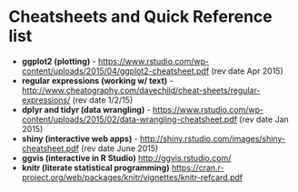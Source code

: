 # Cheatsheets and Quick Reference list

- **ggplot2 (plotting)** - https://www.rstudio.com/wp-content/uploads/2015/04/ggplot2-cheatsheet.pdf (rev date Apr 2015)
- **regular expressions (working w/ text)** - http://www.cheatography.com/davechild/cheat-sheets/regular-expressions/ (rev date 1/2/15)
- **dplyr and tidyr (data wrangling)** - https://www.rstudio.com/wp-content/uploads/2015/02/data-wrangling-cheatsheet.pdf (rev date Jan 2015)
- **shiny (interactive web apps)** - http://shiny.rstudio.com/images/shiny-cheatsheet.pdf (rev date June 2015)
- **ggvis (interactive in R Studio)** http://ggvis.rstudio.com/
- **knitr (literate statistical programming)** https://cran.r-project.org/web/packages/knitr/vignettes/knitr-refcard.pdf